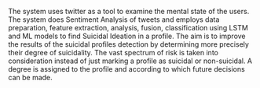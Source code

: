 The system uses twitter as a tool to examine the mental state of the users.
The system does Sentiment Analysis of tweets and employs data preparation, feature extraction, analysis, fusion, classification using LSTM and ML models to find Suicidal Ideation in a profile.
The aim is to improve the results of the suicidal profiles detection by determining more precisely their degree of suicidality.
The vast spectrum of risk is taken into consideration instead of just marking a profile as suicidal or non-suicidal.
A degree is assigned to the profile and according to which future decisions can be made.
